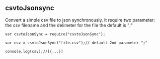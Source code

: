 ## csvtoJsonsync

Convert a simple csv file to json synchronously. it require two parameter: the csv filename and the delimeter for the file the default is ";"
```
var csvtoJsonSync = require("csvtoJsonSync");

var csv = csvtoJsonSync("file.csv");// default 2nd parameter ";"

console.log(csv);//[{...}]
```